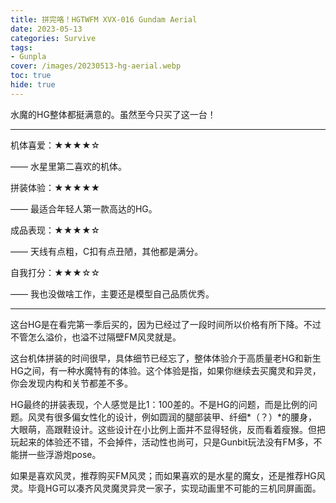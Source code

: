```yaml
---
title: 拼完咯！HGTWFM XVX-016 Gundam Aerial
date: 2023-05-13
categories: Survive
tags: 
- Gunpla
cover: /images/20230513-hg-aerial.webp
toc: true
hide: true
---
```

水魔的HG整体都挺满意的。虽然至今只买了这一台！

<!--more-->

___

机体喜爱：★★★★☆

—— 水星里第二喜欢的机体。

拼装体验：★★★★★

—— 最适合年轻人第一款高达的HG。

成品表现：★★★★☆

—— 天线有点粗，C扣有点丑陋，其他都是满分。

自我打分：★★★☆☆

—— 我也没做啥工作，主要还是模型自己品质优秀。

---

这台HG是在看完第一季后买的，因为已经过了一段时间所以价格有所下降。不过不管怎么溢价，也溢不过隔壁FM风灵就是。

这台机体拼装的时间很早，具体细节已经忘了，整体体验介于高质量老HG和新生HG之间，有一种水魔特有的体验。这个体验是指，如果你继续去买魔灵和异灵，你会发现内构和关节都差不多。

HG最终的拼装表现，个人感觉是比1：100差的。不是HG的问题，而是比例的问题。风灵有很多偏女性化的设计，例如圆润的腿部装甲、纤细*（？）*的腰身，大眼萌，高跟鞋设计。这些设计在小比例上面并不显得轻佻，反而看着瘦猴。但把玩起来的体验还不错，不会掉件，活动性也尚可，只是Gunbit玩法没有FM多，不能拼一些浮游炮pose。

如果是喜欢风灵，推荐购买FM风灵；而如果喜欢的是水星的魔女，还是推荐HG风灵。毕竟HG可以凑齐风灵魔灵异灵一家子，实现动画里不可能的三机同屏画面。



<br/>